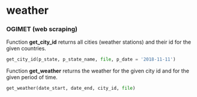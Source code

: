# weather 

### **OGIMET** (web scraping)

Function **get_city_id** returns all cities (weather stations) and their id for the given countries.
```python
get_city_id(p_state, p_state_name, file, p_date = '2018-11-11')
```

Function **get_weather** returns the weather for the given city id and for the given period of time.
```python
get_weather(date_start, date_end, city_id, file)
```

